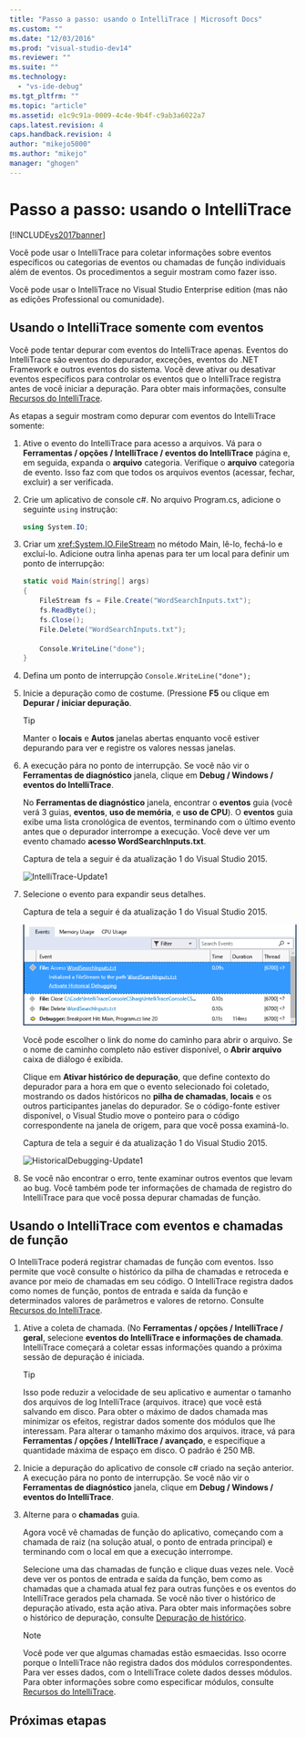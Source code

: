 ```yaml
---
title: "Passo a passo: usando o IntelliTrace | Microsoft Docs"
ms.custom: ""
ms.date: "12/03/2016"
ms.prod: "visual-studio-dev14"
ms.reviewer: ""
ms.suite: ""
ms.technology: 
  - "vs-ide-debug"
ms.tgt_pltfrm: ""
ms.topic: "article"
ms.assetid: e1c9c91a-0009-4c4e-9b4f-c9ab3a6022a7
caps.latest.revision: 4
caps.handback.revision: 4
author: "mikejo5000"
ms.author: "mikejo"
manager: "ghogen"
---
```

# Passo a passo: usando o IntelliTrace
[!INCLUDE[vs2017banner](../code-quality/includes/vs2017banner.md)]

Você pode usar o IntelliTrace para coletar informações sobre eventos específicos ou categorias de eventos ou chamadas de função individuais além de eventos. Os procedimentos a seguir mostram como fazer isso.  
  
 Você pode usar o IntelliTrace no Visual Studio Enterprise edition \(mas não as edições Professional ou comunidade\).  
  
##  <a name="GettingStarted"></a> Usando o IntelliTrace somente com eventos  
 Você pode tentar depurar com eventos do IntelliTrace apenas. Eventos do IntelliTrace são eventos do depurador, exceções, eventos do .NET Framework e outros eventos do sistema. Você deve ativar ou desativar eventos específicos para controlar os eventos que o IntelliTrace registra antes de você iniciar a depuração. Para obter mais informações, consulte [Recursos do IntelliTrace](../debugger/intellitrace-features.md).  
  
 As etapas a seguir mostram como depurar com eventos do IntelliTrace somente:  
  
1.  Ative o evento do IntelliTrace para acesso a arquivos. Vá para o **Ferramentas \/ opções \/ IntelliTrace \/ eventos do IntelliTrace** página e, em seguida, expanda o **arquivo** categoria. Verifique o **arquivo** categoria de evento. Isso faz com que todos os arquivos eventos \(acessar, fechar, excluir\) a ser verificada.  
  
2.  Crie um aplicativo de console c\#. No arquivo Program.cs, adicione o seguinte `using` instrução:  
  
    ```c#  
    using System.IO;  
    ```  
  
3.  Criar um <xref:System.IO.FileStream> no método Main, lê\-lo, fechá\-lo e excluí\-lo. Adicione outra linha apenas para ter um local para definir um ponto de interrupção:  
  
    ```c#  
    static void Main(string[] args)  
    {  
        FileStream fs = File.Create("WordSearchInputs.txt");  
        fs.ReadByte();  
        fs.Close();  
        File.Delete("WordSearchInputs.txt");  
  
        Console.WriteLine("done");  
    }  
    ```  
  
4.  Defina um ponto de interrupção `Console.WriteLine("done");`  
  
5.  Inicie a depuração como de costume. \(Pressione **F5** ou clique em **Depurar \/ iniciar depuração**.  
  
    > [!TIP]
    >  Manter o **locais** e **Autos** janelas abertas enquanto você estiver depurando para ver e registre os valores nessas janelas.  
  
6.  A execução pára no ponto de interrupção. Se você não vir o **Ferramentas de diagnóstico** janela, clique em **Debug \/ Windows \/ eventos do IntelliTrace**.  
  
     No **Ferramentas de diagnóstico** janela, encontrar o **eventos** guia \(você verá 3 guias, **eventos**, **uso de memória**, e **uso de CPU**\). O **eventos** guia exibe uma lista cronológica de eventos, terminando com o último evento antes que o depurador interrompe a execução. Você deve ver um evento chamado **acesso WordSearchInputs.txt**.  
  
     Captura de tela a seguir é da atualização 1 do Visual Studio 2015.  
  
     ![IntelliTrace&#45;Update1](../debugger/media/intellitrace-update1.png "IntelliTrace\-Update1")  
  
7.  Selecione o evento para expandir seus detalhes.  
  
     Captura de tela a seguir é da atualização 1 do Visual Studio 2015.  
  
     ![IntelliTraceUpdate1&#45;SingleEvent](../debugger/media/intellitraceupdate1-singleevent.png "IntelliTraceUpdate1\-SingleEvent")  
  
     Você pode escolher o link do nome do caminho para abrir o arquivo. Se o nome de caminho completo não estiver disponível, o **Abrir arquivo** caixa de diálogo é exibida.  
  
     Clique em **Ativar histórico de depuração**, que define contexto do depurador para a hora em que o evento selecionado foi coletado, mostrando os dados históricos no **pilha de chamadas**, **locais** e os outros participantes janelas do depurador. Se o código\-fonte estiver disponível, o Visual Studio move o ponteiro para o código correspondente na janela de origem, para que você possa examiná\-lo.  
  
     Captura de tela a seguir é da atualização 1 do Visual Studio 2015.  
  
     ![HistoricalDebugging&#45;Update1](../debugger/media/historicaldebugging-update1.png "HistoricalDebugging\-Update1")  
  
8.  Se você não encontrar o erro, tente examinar outros eventos que levam ao bug. Você também pode ter informações de chamada de registro do IntelliTrace para que você possa depurar chamadas de função.  
  
## Usando o IntelliTrace com eventos e chamadas de função  
 O IntelliTrace poderá registrar chamadas de função com eventos. Isso permite que você consulte o histórico da pilha de chamadas e retroceda e avance por meio de chamadas em seu código. O IntelliTrace registra dados como nomes de função, pontos de entrada e saída da função e determinados valores de parâmetros e valores de retorno. Consulte [Recursos do IntelliTrace](../debugger/intellitrace-features.md).  
  
1.  Ative a coleta de chamada. \(No **Ferramentas \/ opções \/ IntelliTrace \/ geral**, selecione **eventos do IntelliTrace e informações de chamada**. IntelliTrace começará a coletar essas informações quando a próxima sessão de depuração é iniciada.  
  
    > [!TIP]
    >  Isso pode reduzir a velocidade de seu aplicativo e aumentar o tamanho dos arquivos de log IntelliTrace \(arquivos. itrace\) que você está salvando em disco. Para obter o máximo de dados chamada mas minimizar os efeitos, registrar dados somente dos módulos que lhe interessam. Para alterar o tamanho máximo dos arquivos. itrace, vá para **Ferramentas \/ opções \/ IntelliTrace \/ avançado**, e especifique a quantidade máxima de espaço em disco. O padrão é 250 MB.  
  
2.  Inicie a depuração do aplicativo de console c\# criado na seção anterior. A execução pára no ponto de interrupção. Se você não vir o **Ferramentas de diagnóstico** janela, clique em **Debug \/ Windows \/ eventos do IntelliTrace**.  
  
3.  Alterne para o **chamadas** guia.  
  
     Agora você vê chamadas de função do aplicativo, começando com a chamada de raiz \(na solução atual, o ponto de entrada principal\) e terminando com o local em que a execução interrompe.  
  
     Selecione uma das chamadas de função e clique duas vezes nele. Você deve ver os pontos de entrada e saída da função, bem como as chamadas que a chamada atual fez para outras funções e os eventos do IntelliTrace gerados pela chamada. Se você não tiver o histórico de depuração ativado, esta ação ativa. Para obter mais informações sobre o histórico de depuração, consulte [Depuração de histórico](../debugger/historical-debugging.md).  
  
    > [!NOTE]
    >  Você pode ver que algumas chamadas estão esmaecidas. Isso ocorre porque o IntelliTrace não registra dados dos módulos correspondentes. Para ver esses dados, com o IntelliTrace colete dados desses módulos. Para obter informações sobre como especificar módulos, consulte [Recursos do IntelliTrace](../debugger/intellitrace-features.md).  
  
## Próximas etapas